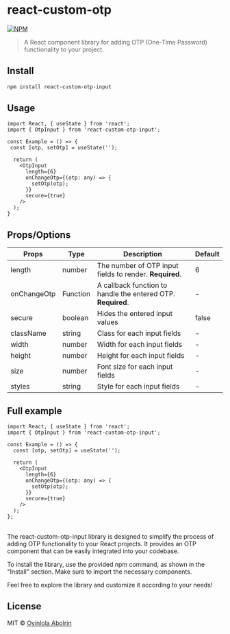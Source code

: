 # react-custom-otp

[![NPM](https://img.shields.io/npm/v/react-custom-otp-input.svg)](https://www.npmjs.com/package/react-custom-otp-input)

> A React component library for adding OTP (One-Time Password) functionality to your project.

## Install

```bash
npm install react-custom-otp-input
```
## Usage

```component.tsx
import React, { useState } from 'react';
import { OtpInput } from 'react-custom-otp-input';

const Example = () => {
 const [otp, setOtp] = useState('');

  return (
    <OtpInput
      length={6}
      onChangeOtp={(otp: any) => {
        setOtp(otp);
      }}
      secure={true}
    />
  );
}
```
## Props/Options



| Props           | Type                                           | Description                                                             | Default |
|-----------------|------------------------------------------------|-------------------------------------------------------------------------|----------|
| length          | number                                         | The number of OTP input fields to render. **Required**.                 |     6    |
| onChangeOtp     | Function                                       | A callback function to handle the entered OTP. **Required**.            |     -    |
| secure          | boolean                                        | Hides the entered input values                                          |   false  |
| className       | string                                         | Class for each input fields                                             |     -    |
| width           | number                                         | Width for each input fields                                             |     -    |
| height          | number                                         | Height for each input fields                                            |     -    |
| size            | number                                         | Font size for each input fields                                         |     -    |
| styles          | string                                         | Style for each input fields                                             |     -    |

## Full example
```component.tsx
import React, { useState } from 'react';
import { OtpInput } from 'react-custom-otp-input';

const Example = () => {
  const [otp, setOtp] = useState('');

  return (
    <OtpInput
      length={6}
      onChangeOtp={(otp: any) => {
        setOtp(otp);
      }}
      secure={true}
    />
  );
};
```
\
The react-custom-otp-input library is designed to simplify the process of adding OTP functionality to your React projects. It provides an OTP component that can be easily integrated into your codebase.

To install the library, use the provided npm command, as shown in the "Install" section. Make sure to import the necessary components.

Feel free to explore the library and customize it according to your needs!

## License

MIT © [Oyinlola Abolrin](https://github.com/khrisbreezy)
